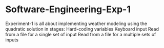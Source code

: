 # Software-Engineering-Exp-1
Experiment-1 is all about implementing weather modeling using the quadratic solution in stages:
Hard-coding variables 
Keyboard input
Read from a file for a single set of input
Read from a file for a multiple sets of inputs
